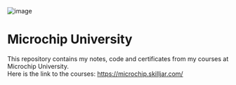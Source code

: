 <div>
<img src="https://everpath-course-content.s3-accelerate.amazonaws.com/instructor%2Fdarren_gaylor_microchip_com_xvhf4j%2Fpublic%2F1607015660%2FMASTERs2020_horizontal-Medium_ptb0.1607015656786.png" alt="image">
</div>

# Microchip University
This repository contains my notes, code and certificates from my courses at Microchip University.<br />
Here is the link to the courses: https://microchip.skilljar.com/

